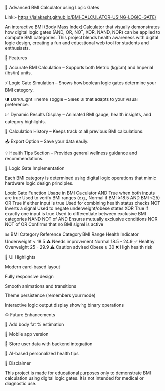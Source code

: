 🧮 Advanced BMI Calculator using Logic Gates

Link:- https://jaiakasht.github.io/BMI-CALCULATOR-USING-LOGIC-GATE/

An interactive BMI (Body Mass Index) Calculator that visually demonstrates how digital logic gates (AND, OR, NOT, XOR, NAND, NOR) can be applied to compute BMI categories.
This project blends health awareness with digital logic design, creating a fun and educational web tool for students and enthusiasts.

🚀 Features

🎯 Accurate BMI Calculation – Supports both Metric (kg/cm) and Imperial (lbs/in) units.

⚡ Logic Gate Simulation – Shows how boolean logic gates determine your BMI category.

🌗 Dark/Light Theme Toggle – Sleek UI that adapts to your visual preference.

📈 Dynamic Results Display – Animated BMI gauge, health insights, and category highlights.

💾 Calculation History – Keeps track of all previous BMI calculations.

📤 Export Option – Save your data easily.

💡 Health Tips Section – Provides general wellness guidance and recommendations.

🧠 Logic Gate Implementation

Each BMI category is determined using digital logic operations that mimic hardware logic design principles.

Logic Gate	                  Function	                                      Usage in BMI Calculator
AND	                 True when both inputs are true	               Used to verify BMI ranges (e.g., Normal if BMI ≥18.5 AND BMI <25)
OR	                 True if either input is true	                 Used for combining health status checks
NOT	                 Inverts a signal	                             Used to negate underweight/obese states
XOR	                 True if exactly one input is true	           Used to differentiate between exclusive BMI categories
NAND	               NOT of AND	                                   Ensures mutually exclusive conditions
NOR	                 NOT of OR	                                   Confirms that no BMI signal is active


📊 BMI Category Reference
Category	BMI Range	Health Indicator
Underweight	< 18.5	     ⚠️ Needs improvement
Normal	    18.5 - 24.9	 ✅ Healthy
Overweight	25 - 29.9	   ⚠️ Caution advised
Obese	      ≥ 30	       ❌ High health risk

🌈 UI Highlights

Modern card-based layout

Fully responsive design

Smooth animations and transitions

Theme persistence (remembers your mode)

Interactive logic output display showing binary operations

⚙️ Future Enhancements

🧬 Add body fat % estimation

📱 Mobile app version

📡 Store user data with backend integration

🧠 AI-based personalized health tips

📜 Disclaimer

This project is made for educational purposes only to demonstrate BMI calculation using digital logic gates.
It is not intended for medical or diagnostic use.

